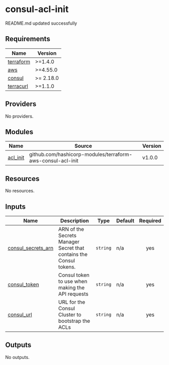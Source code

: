 # consul-acl-init

<!-- BEGINNING OF PRE-COMMIT-TERRAFORM DOCS HOOK -->
README.md updated successfully
<!-- END OF PRE-COMMIT-TERRAFORM DOCS HOOK -->

<!-- BEGIN_TF_DOCS -->
## Requirements

| Name | Version |
|------|---------|
| <a name="requirement_terraform"></a> [terraform](#requirement\_terraform) | >=1.4.0 |
| <a name="requirement_aws"></a> [aws](#requirement\_aws) | >=4.55.0 |
| <a name="requirement_consul"></a> [consul](#requirement\_consul) | >= 2.18.0 |
| <a name="requirement_terracurl"></a> [terracurl](#requirement\_terracurl) | >=1.1.0 |

## Providers

No providers.

## Modules

| Name | Source | Version |
|------|--------|---------|
| <a name="module_acl_init"></a> [acl\_init](#module\_acl\_init) | github.com/hashicorp-modules/terraform-aws-consul-acl-init | v1.0.0 |

## Resources

No resources.

## Inputs

| Name | Description | Type | Default | Required |
|------|-------------|------|---------|:--------:|
| <a name="input_consul_secrets_arn"></a> [consul\_secrets\_arn](#input\_consul\_secrets\_arn) | ARN of the Secrets Manager Secret that contains the Consul tokens. | `string` | n/a | yes |
| <a name="input_consul_token"></a> [consul\_token](#input\_consul\_token) | Consul token to use when making the API requests | `string` | n/a | yes |
| <a name="input_consul_url"></a> [consul\_url](#input\_consul\_url) | URL for the Consul Cluster to bootstrap the ACLs | `string` | n/a | yes |

## Outputs

No outputs.
<!-- END_TF_DOCS -->
